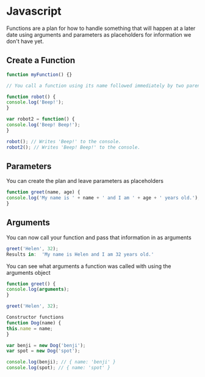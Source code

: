 # Javascript
Functions are a plan for how to handle something that will happen at a later date using arguments and parameters as placeholders for information we don't have yet.


## Create a Function
```javascript
function myFunction() {}

// You call a function using its name followed immediately by two parentheses //

function robot() {
console.log('Beep!');
}

var robot2 = function() {
console.log('Beep! Beep!');
}

robot(); // Writes 'Beep!' to the console.
robot2(); // Writes 'Beep! Beep!' to the console.
```

## Parameters
You can create the plan and leave parameters as placeholders

```javascript
function greet(name, age) {
console.log('My name is ' + name + ' and I am ' + age + ' years old.');
}
```

## Arguments
You can now call your function and pass that information in as arguments

```javascript
greet('Helen', 32);
Results in:  'My name is Helen and I am 32 years old.'
```

You can see what arguments a function was called with using the arguments object

```javascript
function greet() {
console.log(arguments);
}

greet('Helen', 32);

Constructor functions
function Dog(name) {
this.name = name;
}

var benji = new Dog('benji');
var spot = new Dog('spot');

console.log(benji); // { name: 'benji' }
console.log(spot); // { name: 'spot' }
```
